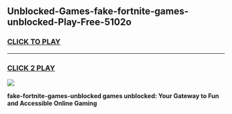 
## Unblocked-Games-fake-fortnite-games-unblocked-Play-Free-5102o
<h3>
<a href="https://premium76.site?title=fake-fortnite-games-unblocked&ref=18A1">CLICK TO PLAY</a></h3>
<hr>

<h3>
<a href="https://premium76.site?title=fake-fortnite-games-unblocked&ref=18A1">CLICK 2 PLAY</a>
  
</h3>

<a href="https://premium76.site?title=fake-fortnite-games-unblocked&ref=18A1"><img src="https://clearcache.store/games.png"></a>


**fake-fortnite-games-unblocked games unblocked: Your Gateway to Fun and Accessible Online Gaming**
